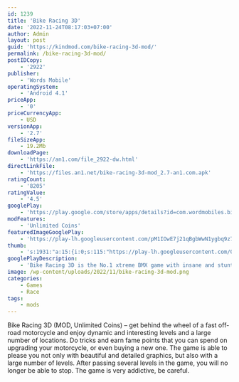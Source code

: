 ```yaml
---
id: 1239
title: 'Bike Racing 3D'
date: '2022-11-24T08:17:03+07:00'
author: Admin
layout: post
guid: 'https://kindmod.com/bike-racing-3d-mod/'
permalink: /bike-racing-3d-mod/
postIDCopy:
    - '2922'
publisher:
    - 'Words Mobile'
operatingSystem:
    - 'Android 4.1'
priceApp:
    - '0'
priceCurrencyApp:
    - USD
versionApp:
    - '2.7'
fileSizeApp:
    - 19.2Mb
downloadPage:
    - 'https://an1.com/file_2922-dw.html'
directLinkFile:
    - 'https://files.an1.net/bike-racing-3d-mod_2.7-an1.com.apk'
ratingCount:
    - '8205'
ratingValue:
    - '4.5'
googlePlay:
    - 'https://play.google.com/store/apps/details?id=com.wordmobiles.bikeRacing'
modFeatures:
    - 'Unlimited Coins'
featuredImageGooglePlay:
    - 'https://play-lh.googleusercontent.com/pM1IOwE7j21qBgbWwN1ygbq9z7kgYG34dw00efDaF6MfS_x3DhocwBoBzYzhODAd3EU'
thumb:
    - 's:1931:"a:15:{i:0;s:115:"https://play-lh.googleusercontent.com/0KcUKl5QPoxp-0lmMJWrxEvPggVl_KqX_aafRCm_8Vo96YyDskPBC3nu-vAmHJ0iOe4=w526-h296";i:1;s:116:"https://play-lh.googleusercontent.com/TMSxTxradMT_mJAxkjb1YZ6YPL7zOint7Bi-u-qm0-rVBoPVIMNeDkldR6OSaVj3goD-=w526-h296";i:2;s:116:"https://play-lh.googleusercontent.com/f4-llgmikfBpOTAYG5oiQmKf2JoH7XLnscUPR_sIhvq4xvGPc3L1N1laamwrM29-yWgx=w526-h296";i:3;s:115:"https://play-lh.googleusercontent.com/D5ClJ3P7V1fgh9I2Tc4q83acrHMe767ZOf8TYE5-bOG2TiOxbcDPIGw4qkCOo5kHcO0=w526-h296";i:4;s:112:"https://play-lh.googleusercontent.com/aZOOS84q69MPVLuZoFJxsrd6Br6Sb4lVRBeBaWkBep0JhiZfoV-MOe0rxuxfSngp=w526-h296";i:5;s:115:"https://play-lh.googleusercontent.com/TkXSDrVUfV_T0uHA1Gb4PIHkTzHgwFs5xlTI2Edt66zZ8PToCpJFrS-c0WBYa9k2aiw=w526-h296";i:6;s:115:"https://play-lh.googleusercontent.com/Dwjkfv1ozwNXY1usAgDMZGMoKmdkOe_mRC3iFxHnQu05t1s5Hiv_QWRKLN_kjJ65qCY=w526-h296";i:7;s:115:"https://play-lh.googleusercontent.com/IRnowLAakDbtRh9mffTy8Kr50sRrvK8myDF7w6WZjnA6fsZzU_cEWjmddnKYY5ayxAo=w526-h296";i:8;s:115:"https://play-lh.googleusercontent.com/7QGR9Mu5K2xSOxQv30jVbRA_gIhVceboBVXSqVoB-aycBISRE3aH5HSNN0SxXCm9jCo=w526-h296";i:9;s:115:"https://play-lh.googleusercontent.com/OVWZDq1VyAsG3-3ByHvwDo6WheAqUE2nTaJwj_qIVT1qePSOCbadivH-M4EG_DfJ3iU=w526-h296";i:10;s:114:"https://play-lh.googleusercontent.com/jfDbu5pkQHdEPO9YAhgLDrJiG0Lr4vkzpQh8xnhQjYXQ-RQzDRmu8OoV549Eequb1g=w526-h296";i:11;s:115:"https://play-lh.googleusercontent.com/PZ9kRJkQRjzUG64c-djrlLOyymexI4rbNul5cduZviZ1wVwD6weWV4nZGvNFCN2el2I=w526-h296";i:12;s:116:"https://play-lh.googleusercontent.com/JCF_ENPFbVBoYQTI0-1K7BgVm7Z3EgJRA4I4BwZDN5zg_RE2fPCwmyRnOI70uky_baCp=w526-h296";i:13;s:116:"https://play-lh.googleusercontent.com/WSKsV0G13w1TscO16Ks3xYno28jmJbj30xw-5pe8SGjFdsyr1qOffyW1RVK-aWQIOxn8=w526-h296";i:14;s:114:"https://play-lh.googleusercontent.com/1ch_pw3cEyYLM_m-zjsXmuCZ-qHuIHEqJBG9QYulcz5gGdDewjvOgod5rnYpY8j1LA=w526-h296";}";'
googlePlayDescription:
    - 'Bike Racing 3D is the No.1 xtreme BMX game with insane and stunt action! Bury the competition as you drive through a variety of treacherous tracks while enjoying the realistic bike physics and fast-paced gameplay.. Bike Racing 3D is easy to pick up but hard to master which will keep you in the zone for hours. Race, jump and crash your way and other mad rivals through the amazing frontier tracks as you master the skills and the physics of motocross in this high speed racing adventure. Here is your chance to step up and prove that you are the most intense and competitive biker!. - 60 tracks in Career mode, from easy trials to very technical'
image: /wp-content/uploads/2022/11/bike-racing-3d-mod.png
categories:
    - Games
    - Race
tags:
    - mods
---
```


Bike Racing 3D (MOD, Unlimited Coins) – get behind the wheel of a fast off-road motorcycle and enjoy dynamic and interesting levels and a large number of locations. Do tricks and earn fame points that you can spend on upgrading your motorcycle, or even buying a new one. The game is able to please you not only with beautiful and detailed graphics, but also with a large number of levels. After passing several levels in the game, you will no longer be able to stop. The game is very addictive, be careful.